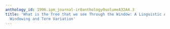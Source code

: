 ```yaml
---
anthology_id: 1996.ipm_journal-ir0anthology0volumeA32A4.3
title: 'What is the Tree that we see Through the Window: A Linguistic Approach to
  Windowing and Term Variation'
---
```

